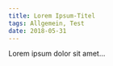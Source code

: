 ```yaml
---
title: Lorem Ipsum-Titel
tags: Allgemein, Test
date: 2018-05-31
---
```

Lorem ipsum dolor sit amet...